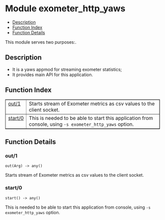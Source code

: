 

# Module exometer_http_yaws #
* [Description](#description)
* [Function Index](#index)
* [Function Details](#functions)

This module serves two purposes:.

<a name="description"></a>

## Description ##
* It is a yaws appmod for streaming exometer statistics;
* It provides main API for this application.
<a name="index"></a>

## Function Index ##


<table width="100%" border="1" cellspacing="0" cellpadding="2" summary="function index"><tr><td valign="top"><a href="#out-1">out/1</a></td><td>
Starts stream of Exometer metrics as csv values to the client socket.</td></tr><tr><td valign="top"><a href="#start-0">start/0</a></td><td>
This is needed to be able to start this application from console,
using <code>-s exometer_http_yaws</code> option.</td></tr></table>


<a name="functions"></a>

## Function Details ##

<a name="out-1"></a>

### out/1 ###

`out(Arg) -> any()`

Starts stream of Exometer metrics as csv values to the client socket.

<a name="start-0"></a>

### start/0 ###

`start() -> any()`

This is needed to be able to start this application from console,
using `-s exometer_http_yaws` option.

